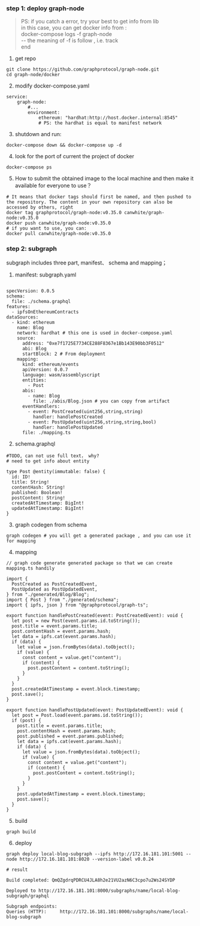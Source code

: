 ### step 1: deploy graph-node

> PS: if you catch a error, try your best to get info from lib  
> in this case, you can get docker info from :  
> docker-compose logs -f graph-node  
> -- the meaning of -f is follow , i.e. track  
> end

1. get repo

```shell
git clone https://github.com/graphprotocol/graph-node.git
cd graph-node/docker
```

2. modify docker-compose.yaml

```shell
service:
    graph-node:
        #...
        environment:
            ethereum: "hardhat:http://host.docker.internal:8545"
            # PS: the hardhat is equal to manifest network
```

3. shutdown and run:

```shell
docker-compose down && docker-compose up -d
```

4. look for the port of current the project of docker

```shell
docker-compose ps
```

5. How to submit the obtained image to the local machine and then make it available for everyone to use？

```shell
# It means that docker tags should first be named, and then pushed to the repository. The content in your own repository can also be accessed by others, right
docker tag graphprotocol/graph-node:v0.35.0 canwhite/graph-node:v0.35.0
docker push canwhite/graph-node:v0.35.0
# if you want to use, you can:
docker pull canwhite/graph-node:v0.35.0
```

### step 2: subgraph

subgraph includes three part, manifest、 schema and mapping；

1. manifest: subgraph.yaml

```shell

specVersion: 0.0.5
schema:
  file: ./schema.graphql
features:
  - ipfsOnEthereumContracts
dataSources:
  - kind: ethereum
    name: Blog
    network: hardhat # this one is used in docker-compose.yaml
    source:
      address: "0xe7f1725E7734CE288F8367e1Bb143E90bb3F0512"
      abi: Blog
      startBlock: 2 # From deployment
    mapping:
      kind: ethereum/events
      apiVersion: 0.0.7
      language: wasm/assemblyscript
      entities:
        - Post
      abis:
        - name: Blog
          file: ./abis/Blog.json # you can copy from artifact
      eventHandlers:
        - event: PostCreated(uint256,string,string)
          handler: handlePostCreated
        - event: PostUpdated(uint256,string,string,bool)
          handler: handlePostUpdated
      file: ./mapping.ts

```

2. schema.graphql

```
#TODO, can not use full text， why?
# need to get info about entity

type Post @entity(immutable: false) {
  id: ID!
  title: String!
  contentHash: String!
  published: Boolean!
  postContent: String!
  createdAtTimestamp: BigInt!
  updatedAtTimestamp: BigInt!
}

```

3. graph codegen from schema

```shell
graph codegen # you will get a generated package , and you can use it for mapping
```

4.  mapping

```
// graph code generate generated package so that we can create mapping.ts handily

import {
  PostCreated as PostCreatedEvent,
  PostUpdated as PostUpdatedEvent,
} from "./generated/Blog/Blog";
import { Post } from "./generated/schema";
import { ipfs, json } from "@graphprotocol/graph-ts";

export function handlePostCreated(event: PostCreatedEvent): void {
  let post = new Post(event.params.id.toString());
  post.title = event.params.title;
  post.contentHash = event.params.hash;
  let data = ipfs.cat(event.params.hash);
  if (data) {
    let value = json.fromBytes(data).toObject();
    if (value) {
      const content = value.get("content");
      if (content) {
        post.postContent = content.toString();
      }
    }
  }
  post.createdAtTimestamp = event.block.timestamp;
  post.save();
}

export function handlePostUpdated(event: PostUpdatedEvent): void {
  let post = Post.load(event.params.id.toString());
  if (post) {
    post.title = event.params.title;
    post.contentHash = event.params.hash;
    post.published = event.params.published;
    let data = ipfs.cat(event.params.hash);
    if (data) {
      let value = json.fromBytes(data).toObject();
      if (value) {
        const content = value.get("content");
        if (content) {
          post.postContent = content.toString();
        }
      }
    }
    post.updatedAtTimestamp = event.block.timestamp;
    post.save();
  }
}
```

5. build

```
graph build
```

6. deploy

```
graph deploy local-blog-subgraph --ipfs http://172.16.181.101:5001 --node http://172.16.181.101:8020 --version-label v0.0.24

# result

Build completed: QmQZgdrqPDRCU4JLA8h2e21VU2azN6C3cpo7u2Ws24SYDP

Deployed to http://172.16.181.101:8000/subgraphs/name/local-blog-subgraph/graphql

Subgraph endpoints:
Queries (HTTP):     http://172.16.181.101:8000/subgraphs/name/local-blog-subgraph

```
